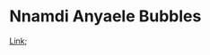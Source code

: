 # Nnamdi Anyaele Bubbles

[Link](https://oguchiike.github.io/Anyaele_Nnamdi_ART2210/classWork/project_bubbles/project_10_9.html);
